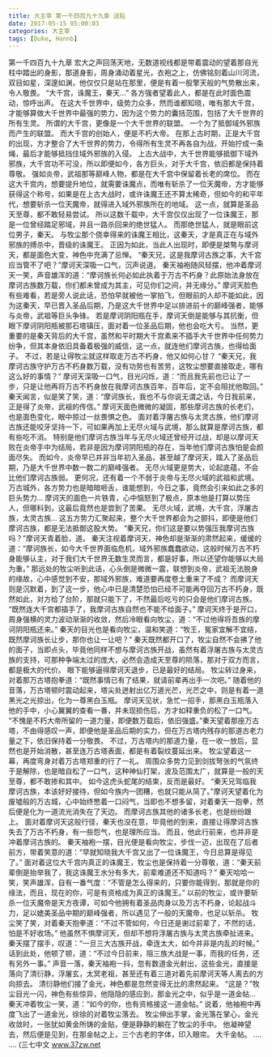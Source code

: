 ```yaml
---
title: 大主宰 第一千四百九十九章 送贴
date: 2017-05-15 05:00:03
categories: 大主宰
tags: [Duke, Hannb]
---
```


第一千四百九十九章
宏大之声回荡天地，无数道视线都是带着震动的望着那自光柱中踏出的身影，那道身影，周身涌动着星光，衣袍之上，仿佛铭刻着山川河流，双目如星，深邃如渊，他仅仅只是站在那里，便是有着一股擎天般的气势散出来，令人敬畏。
“大千宫，诛魔王，秦天...”
各方强者望着此人，都是在此时面色震动，惊呼出声。
在这大千世界中，级势力众多，然而谁都知晓，唯有那大千宫，才能够算做大千世界中最强的势力，因为这个势力的囊括范围，包括了大千世界的所有生灵。
所谓的大千宫，更像是一个大千世界的联盟。
一个为了抵御域外邪族而产生的联盟。
而大千宫的创始人，便是不朽大帝。
在那上古时期，正是大千宫的出现，方才整合了大千世界的势力，令得所有生灵不再各自为战，开始拧成一条绳，最后才能够抵挡住域外邪族的入侵。
上古大战中，大千世界能够抵御下域外邪族，大千宫功不可没，所以即便如今，各方巨头，对于大千宫，依旧都是保持着尊敬。
强如炎帝，武祖那等巅峰人物，都是在大千宫中保留着长老的席位。
而在这大千宫内，想要提升地位，就需要诛魔点，而唯有斩杀了一位天魔帝，方才能够获得这个称号，如果是在上古大战时，或许诛魔王还不算太稀奇，但如今的和平年代，想要斩杀一位天魔帝，就得进入域外邪族所在的地域。
这一点，就算是圣品天至尊，都不敢轻易尝试。
所以这数千载中，大千宫仅仅出现了一位诛魔王，那是一位曾经踏足邪域，并且一路杀回来的绝世猛人。
而那绝世猛人，就是眼前这位男子，秦天。
与牧尘那个侥幸得来的诛魔王相比，这秦天，才是真正在与域外邪族的搏杀中，晋级的诛魔王。
正因为如此，当此人出现时，即便是桀骜与摩诃天，都是面色大变，神色中充满了忌惮。
“秦天兄，这是我摩诃古族之事，大千宫应当管不了吧？”摩诃天深吸一口气，沉声说道。
秦天袖袍随风轻摆，他冲着摩诃天一笑，声音雄浑的道：“摩诃族长何必如此执着于万古不朽身？此原始法身放在摩诃古族数万载，你们都未曾成为其主，可见你们之间，并无缘分。”
摩诃天脸色有些难看，若是旁人说此话，恐怕早就被他一掌拍飞，但眼前的人却不能如此，因为这秦天，早已晋入圣品后期，乃是这大千世界中足以排进前十的巅峰强者，能够与炎帝，武祖等巨头争锋。
若是摩诃阴阳瓶在手，摩诃天倒是能够与其抗衡，但眼下摩诃阴阳瓶被那石塔镇压，面对着一位圣品后期，他也会吃大亏。
当然，更重要的是秦天背后的大千宫，虽然和平时期大千宫素来不插手大千世界中任何势力纷争，但其本身依旧具备着极强的威信，这一点，就连他们摩诃古族，也得给面子。
不过，若是让得牧尘就这样取走万古不朽身，他又如何心甘？
“秦天兄，我摩诃古族守护万古不朽身数万载，没有功劳也有苦劳，这牧尘想要直接取走，哪有这么好的事情？”
摩诃天深吸一口气，目光闪烁，道：“而且我先前也已让了一步，只是让他再将万古不朽身放在我摩诃古族百年，百年后，定不会阻扰他取回。”
秦天闻言，似是笑了笑，道：“摩诃族长，我也不与你说无谓之话，今日我前来，正是得了炎帝，武祖的传信。”
摩诃天面色微微的凝固，那些摩诃古族的长老们，也是面色变化，眼中掠过一丝畏惧之色。
面对着浮屠古族与太灵古族，他们摩诃古族还能咬牙坚持一下，可如果再加上无尽火域与武境，那么就算是摩诃古族，都有些吃不消。
特别是他们摩诃古族当年与无尽火域还曾经开过战，却是以摩诃天败在炎帝手中为结局，若非是因为摩诃阴阳瓶的存在，当年他们摩诃古族怕是会颜面尽失。
而如今，炎帝早已并非当年初入圣品，甚至越了摩诃天，踏入了圣品后期，乃是大千世界中数一数二的巅峰强者。
无尽火域更是势大，论起底蕴，不会比他们摩诃古族弱。
更何况，还有着一个不弱于炎帝与无尽火域的武祖和武境。
万古城外，各方势力也是暗暗咂舌，谁能想到，今日之事，竟然会引来如此之多的巨头势力...
摩诃天的面色一片铁青，心中恼怒到了极点，原本他是打算以势压人，但哪料到，这最后竟然也是尝到了苦果。
无尽火域，武境，大千宫，浮屠古族，太灵古族...
这五方势力汇聚起来，整个大千世界都会为之颤抖，即便是他们摩诃古族，都是无法抵御这股大势。
“秦天兄，你们这是要以势强压我摩诃古族吗？”摩诃天青着脸，道。
秦天注视着摩诃天，神色却是渐渐的肃然起来，缓缓的道：“摩诃族长，如今大千世界面临危机，域外邪族蠢蠢欲动，这般时候万古不朽身能够认主，对于我们大千世界无数生灵而言，都是好事，所以还望你能够以大局为重。”
那远处的牧尘听到此话，心头倒是微微一震，联想到炎帝，武祖无法脱身的缘故，心中感觉到不安，那域外邪族，难道要再度卷土重来了不成？
而摩诃天则是沉默着，到了这一步，他心中已是清楚恐怕已经不可能再夺回万古不朽身，既然如此，对方给了台阶，那就只能下了，不然最后吃亏的只会是他们摩诃古族。
“既然连大千宫都插手了，我摩诃古族自然也不能不给面子。”
摩诃天终于是开口，周身强横的灵力波动渐渐的收敛，然后冷眼看向牧尘，道：“不过他得将吾族的摩诃阴阳瓶还来。”
秦天的目光也是看向牧尘，温和笑道：“牧王，冤家宜解不宜结，既然摩诃族长让步，那你也让一让吧？”
秦天既然都开口了，牧尘自然不会拂了他的面子，当即点头，毕竟他同样不想与摩诃古族开战，虽然有着浮屠古族与太灵古族的支持，可那种争端太过的庞大，必然会造成天至尊的陨落，那对于双方而言，都是极大的代价。
眼下能够逼得摩诃天退步，已是最好的结局。
牧尘转过身来，对着那万古塔抱拳道：“既然事情已有了结果，就请前辈再出手一次吧。”
随着他的音落，万古塔顿时震动起来，塔尖处迸射出亿万道光芒，光芒之中，则是有着一道黑光之光掠出，化为一尊黑白玉瓶。
摩诃天见状，急忙一招手，那黑白玉瓶落入他的手中，小心翼翼的查看一番，并未现损伤后，方才如释重负的松了一口气。
“不愧是不朽大帝所留的一道力量，即便数万载后，依旧强盛。”秦天望着那座万古塔，不由得感叹一声，即便他是圣品后期的实力，但在万古塔内残存的那道古老力量之下，依旧保持着一分敬畏。
不过，万古塔内的那道力量，在一收一放后，显然也是开始消散，甚至连万古塔表面，都是有着裂纹蔓延出来。
牧尘望着这一幕，再度弯身对着万古塔郑重的行了一礼。
周围众多势力见到剑拔弩张的气氛终于是解除，也是暗自松了一口气，这种神仙打架，波及范围太广，就算是一般的天至尊，都不敢掺和其中。
如今这虎头蛇尾的结束，反而是最好。
“秦天兄驾临我摩诃古族，本该好好接待，但如今族内一团糟，也就只能从简了。”摩诃天望着化为废墟般的万古城，心中始终憋着一口闷气，当即也不想多留，对着秦天一抱拳，然后便是化为一道流光消失在了天边。
而摩诃古族其他的诸多长老，也是纷纷跟上。
面对着摩诃天这般行径，秦天也没在意，毕竟他的到来，直接让得摩诃古族失去了万古不朽身，有一些怨气，也是理所应当。
而且，他此行前来，也并非是冲着摩诃古族的。
秦天袖袍一摆，目光便是看向牧尘，步伐一迈，出现在了后者前方，带着笑意的道：“早就知晓我大千宫又出了一位诛魔王，今日总算是得见了。”
面对着这位大千宫内真正的诛魔王，牧尘也是保持着一分尊敬，道：“秦天前辈倒是抬举我了，我这诛魔王水分有多大，前辈难道还不知道吗？”
秦天哈哈一笑，笑声雄浑，自有一番气度：“不管是怎么得来的，只要你能得到，那就是你的缘法，而且，现在的你，可是有资格成为真正的诛魔王。”
以前的牧尘，或许要斩杀一位天魔帝是天方夜谭，可如今他拥有着圣品肉身以及万古不朽身，论起战斗力，足以媲美圣品中期的巅峰强者，所以遇见了一般的天魔帝，也足以斩杀。
牧尘笑了笑，对着秦天抱拳道：“不过不管如何，今日还是谢过前辈了，不然的话，怕是不好收场。”
他虽然不惧摩诃天，但却不想将浮屠古族与太灵古族牵扯进来。
秦天摆了摆手，叹道：“一旦三大古族开战，牵连太大，如今并非是内乱的时候。”
话到此处，他顿了顿，道：“不过今日前来，阻三族大战是一事，而我的任务，还有另外一事。”
声音一落，秦天袖袍一抖，忽有数道金光射出，这些金光，直接是落向了清衍静，浮屠玄，太冥老祖，甚至还有着三道对着先前摩诃天等人离去的方向掠去。
清衍静他们接了金光，神色都是忽然变得无比的肃然起来。
“这是？”牧尘目光一闪，神色有些惊异，他隐隐的感应到，那金光之中，似乎是一道金帖...
秦天冲着牧尘一笑，道：“如今的你，也有资格接这一道金帖。”
说着，他袖袍中再度飞出了一道金光，徐徐的对着牧尘落去。
牧尘伸出手掌，金光落在掌心，金光收敛时，一张犹如黄金所铸的金贴，便是静静的躺在了牧尘的手中。
他凝神望去，然后便是见到，在那金帖之上，三个古老的字体，印入眼帘。
大千金帖。
....
....
(三七中文 www.37zw.net